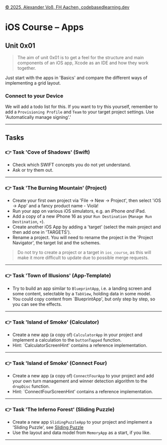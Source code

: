 [© 2025, Alexander Voß, FH Aachen, codebasedlearning.dev](mailto:info@codebasedlearning.dev)

# iOS Course – Apps


## Unit 0x01

> The aim of unit 0x01 is to get a feel for the structure and main components of an iOS app, Xcode as an IDE and how they work together. 

Just start with the apps in 'Basics' and compare the different ways of implementing a grid layout.


### Connect to your Device

We will add a todo list for this. If you want to try this yourself, remember to add a `Provisioning Profile` and `Team` to your target project settings.  Use 'Automatically manage signing'.'


---


## Tasks


### 👉 Task 'Cove of Shadows' (Swift)

- Check which SWIFT concepts you do not yet understand.
- Ask or try them out.

---


### 👉 Task 'The Burning Mountain' (Project)

- Create your first own project via 'File -> New -> Project', then select 'iOS -> App' and a fancy product name - Violà!
- Run your app on various iOS simulators, e.g. an iPhone _and_ iPad.
- Add a copy of a new iPhone 16 as your `Run Destination` (`Manage Run Destination`, `+`).
- Create another iOS App by adding a 'target' (select the main project and then add one in 'TARGETS').
- Rename a project. You will need to rename the project in the 'Project Navigator', the target list and the schemes.

> Do not try to create a project or a target in `ios_course`, as this will make it more difficult to update due to possible merge requests.

---


### 👉 Task 'Town of Illusions' (App-Template)


- Try to build an app similar to `BlueprintApp`, i.e. a landing screen and some content, selectable by a `TabView`, holding data in some model.
- You could copy content from `BlueprintApp', but only step by step, so you can see the effects.

---


### 👉 Task 'Island of Smoke' (Calculator)

- Create a new app (a copy of) `CalculatorApp` in your project and implement a calculation to the `buttonTapped` function.
- Hint: `CalculatorScreenHint' contains a reference implementation.

---


### 👉 Task 'Island of Smoke' (Connect Four)

- Create a new app (a copy of) `ConnectFourApp` to your project and add your own turn management and winner detection algorithm to the `dropDisc` function.
- Hint: `ConnectFourScreenHint' contains a reference implementation.

---


### 👉 Task 'The Inferno Forest' (Sliding Puzzle)

- Create a new app `SlidingPuzzleApp` to your project and implement a 'Sliding Puzzle', see [Sliding Puzzle](https://en.wikipedia.org/wiki/Sliding_puzzle)
- Use the layout and data model from `MemoryApp` as a start, if you like.

---
